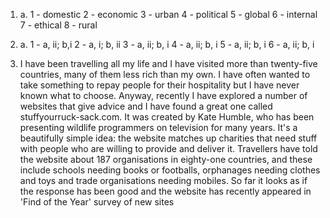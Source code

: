 1.
    a.
        1 - domestic
        2 - economic
        3 - urban
        4 - political
        5 - global
        6 - internal
        7 - ethical
        8 - rural

2.
    a.
        1 - a, ii; b,i
        2 - a, i; b, ii
        3 - a, ii; b, i
        4 - a, ii; b, i
        5 - a, ii; b, i
        6 - a, ii; b, i

3.
    I have been travelling all my life and I have visited more than twenty-five countries, many of them less rich than my own. I have often wanted to take something to repay people for their hospitality but I have never known what to choose. Anyway, recently I have explored a number of websites that give advice and I have found a great one called stuffyourruck-sack.com. It was created by Kate Humble, who has been presenting wildlife programmers on television for many years. It's a beautifully simple idea: the website matches up charities that need stuff with people who are willing to provide and deliver it. Travellers have told the website about 187 organisations in eighty-one countries, and these include schools needing books or footballs, orphanages needing clothes and toys and trade organisations needing mobiles. So far it looks as if the response has been good and the website has recently appeared in 'Find of the Year' survey of new sites